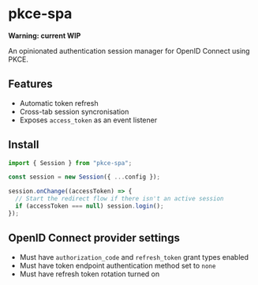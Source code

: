 # pkce-spa

**Warning: current WIP**

An opinionated authentication session manager for OpenID Connect using PKCE.

## Features

- Automatic token refresh
- Cross-tab session syncronisation
- Exposes `access_token` as an event listener

## Install

```ts
import { Session } from "pkce-spa";

const session = new Session({ ...config });

session.onChange((accessToken) => {
  // Start the redirect flow if there isn't an active session
  if (accessToken === null) session.login();
});
```

## OpenID Connect provider settings

- Must have `authorization_code` and `refresh_token` grant types enabled
- Must have token endpoint authentication method set to `none`
- Must have refresh token rotation turned on
